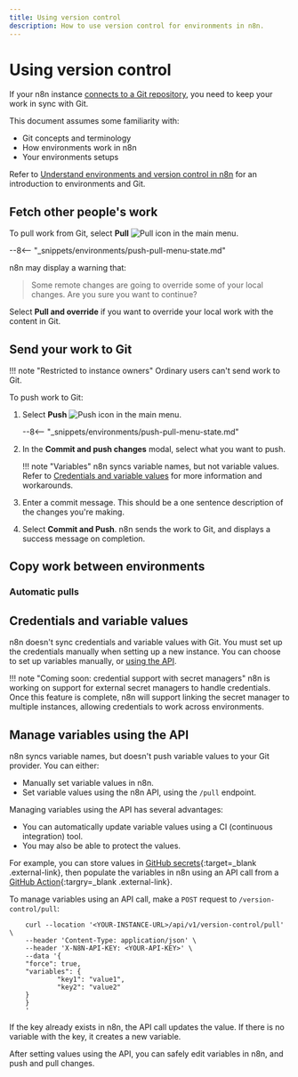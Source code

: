 ```yaml
---
title: Using version control
description: How to use version control for environments in n8n.
---
```


# Using version control

If your n8n instance [connects to a Git repository](/environments/version-control/setup/), you need to keep your work in sync with Git.

This document assumes some familiarity with:

* Git concepts and terminology
* How environments work in n8n
* Your environments setups

Refer to [Understand environments and version control in n8n](/environments/version-control/understand/) for an introduction to environments and Git.


## Fetch other people's work

To pull work from Git, select **Pull** <span class="inline-image">![Pull icon](/_images/source-control/pull-icon.png)</span> in the main menu.

--8<-- "_snippets/environments/push-pull-menu-state.md"

n8n may display a warning that:

> Some remote changes are going to override some of your local changes. Are you sure you want to continue?

Select **Pull and override** if you want to override your local work with the content in Git.


## Send your work to Git

!!! note "Restricted to instance owners"
	Ordinary users can't send work to Git.

To push work to Git:

1. Select **Push** <span class="inline-image">![Push icon](/_images/source-control/push-icon.png)</span> in the main menu.

	--8<-- "_snippets/environments/push-pull-menu-state.md"

1. In the **Commit and push changes** modal, select what you want to push.

	!!! note "Variables"
		n8n syncs variable names, but not variable values. Refer to [Credentials and variable values](#credentials-and-variable-values) for more information and workarounds.

1. Enter a commit message. This should be a one sentence description of the changes you're making.
1. Select **Commit and Push**. n8n sends the work to Git, and displays a success message on completion.


## Copy work between environments



### Automatic pulls

## Credentials and variable values

n8n doesn't sync credentials and variable values with Git. You must set up the credentials manually when setting up a new instance. You can choose to set up variables manually, or [using the API](#manage-variables-using-the-api).

!!! note "Coming soon: credential support with secret managers"
	n8n is working on support for external secret managers to handle credentials. Once this feature is complete, n8n will support linking the secret manager to multiple instances, allowing credentials to work across environments.

## Manage variables using the API

n8n syncs variable names, but doesn't push variable values to your Git provider. You can either:

* Manually set variable values in n8n.
* Set variable values using the n8n API, using the `/pull` endpoint. 

Managing variables using the API has several advantages:

* You can automatically update variable values using a CI (continuous integration) tool. 
* You may also be able to protect the values. 

For example, you can store values in [GitHub secrets](https://docs.github.com/en/actions/security-guides/encrypted-secrets){:target=_blank .external-link}, then populate the variables in n8n using an API call from a [GitHub Action](https://docs.github.com/en/actions/learn-github-actions/understanding-github-actions){:targry=_blank .external-link}.

To manage variables using an API call, make a `POST` request to `/version-control/pull`:

```curl
	curl --location '<YOUR-INSTANCE-URL>/api/v1/version-control/pull' \
	--header 'Content-Type: application/json' \
	--header 'X-N8N-API-KEY: <YOUR-API-KEY>' \
	--data '{
	"force": true,
	"variables": { 
			"key1": "value1",
			"key2": "value2"
	}
	}
	'
```

If the key already exists in n8n, the API call updates the value. If there is no variable with the key, it creates a new variable.

After setting values using the API, you can safely edit variables in n8n, and push and pull changes. 
